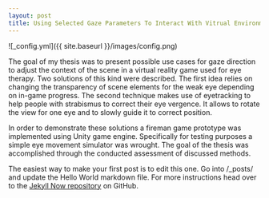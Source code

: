 ```yaml
---
layout: post
title: Using Selected Gaze Parameters To Interact With Vitrual Environments - Master's Thesis
---
```


![_config.yml]({{ site.baseurl }}/images/config.png)

The goal of my thesis was to present possible use cases for gaze direction to adjust
the context of the scene in a virtual reality game used for eye therapy. Two solutions
of this kind were described. The first idea relies on changing the transparency of scene
elements for the weak eye depending on in-game progress. The second technique makes
use of eyetracking to help people with strabismus to correct their eye vergence. It allows
to rotate the view for one eye and to slowly guide it to correct position.

In order to demonstrate these solutions a fireman game prototype was implemented using Unity game engine. Specifically for testing purposes a simple eye movement
simulator was wrought. The goal of the thesis was accomplished through the conducted
assessment of discussed methods.

The easiest way to make your first post is to edit this one. Go into /_posts/ and update the Hello World markdown file. For more instructions head over to the [Jekyll Now repository](https://github.com/barryclark/jekyll-now) on GitHub.
